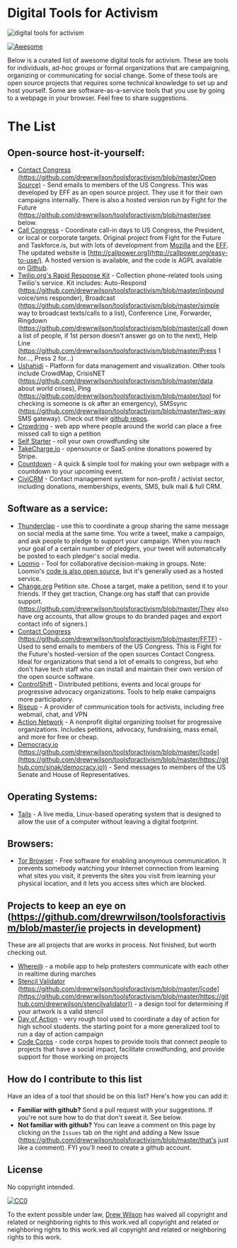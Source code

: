 # Digital Tools for Activism

![digital tools for activism](https://raw.githubusercontent.com/drewrwilson/toolsforactivism/master/digital-tool.jpg "digital tools for activism")

[![Awesome](https://cdn.rawgit.com/sindresorhus/awesome/d7305f38d29fed78fa85652e3a63e154dd8e8829/media/badge.svg)](https://github.com/sindresorhus/awesome)

Below is a curated list of awesome digital tools for activism. These are tools for individuals, ad-hoc groups or formal organizations that are campaigning, organizing or communicating for social change. Some of these tools are open source projects that requires some technical knowledge to set up and host yourself. Some are software-as-a-service tools that you use by going to a webpage in your browser. Feel free to share suggestions.




# The List

## Open-source host-it-yourself:

 * [Contact Congress (https://github.com/drewrwilson/toolsforactivism/blob/master/Open Source)](https://github.com/drewrwilson/toolsforactivism/blob/master/https://github.com/EFForg/contact-congress) - Send emails to members of the US Congress. This was developed by EFF as an open source project. They use it for their own campaigns internally. There is also a hosted version run by Fight for the Future (https://github.com/drewrwilson/toolsforactivism/blob/master/see below.
 * [Call Congress](https://github.com/fightforthefuture/call-congress) - Coordinate call-in days to US Congress, the President, or local or corporate targets. Original project from Fight for the Future and Taskforce.is, but with lots of development from [Mozilla](https://github.com/mozilla/call-congress) and the [EFF](https://github.com/effOrg/call-congress/tree/refactor/master). The updated website is [http://callpower.org](http://callpower.org/easy-to-use/). A hosted version is available, and the code is AGPL available on [Github](https://github.com/spacedogXYZ/call-power/).
 * [Twilio.org's Rapid Response Kit](https://github.com/drewrwilson/toolsforactivism/blob/master/https://github.com/Twilio-org/rapid-response-kit) - Collection phone-related tools using Twilio's service. Kit includes: Auto-Respond (https://github.com/drewrwilson/toolsforactivism/blob/master/inbound voice/sms responder), Broadcast (https://github.com/drewrwilson/toolsforactivism/blob/master/simple way to broadcast texts/calls to a list), Conference Line, Forwarder, Ringdown (https://github.com/drewrwilson/toolsforactivism/blob/master/call down a list of people, if 1st person doesn't answer go on to the next), Help Line (https://github.com/drewrwilson/toolsforactivism/blob/master/Press 1 for..., Press 2 for...)
 * [Ushahidi](https://github.com/drewrwilson/toolsforactivism/blob/master/https://www.ushahidi.com/) - Platform for data management and visualization. Other tools include CrowdMap, CrisisNET (https://github.com/drewrwilson/toolsforactivism/blob/master/data about world crises), Ping (https://github.com/drewrwilson/toolsforactivism/blob/master/tool for checking is someone is ok after an emergency), SMSsync (https://github.com/drewrwilson/toolsforactivism/blob/master/two-way SMS gateway). Check out their [github repos](https://github.com/drewrwilson/toolsforactivism/blob/master/https://github.com/ushahidi).
 * [Crowdring](https://github.com/therules/CrowdRing) - web app where people around the world can place a free missed call to sign a petition
 * [Self Starter](https://github.com/lockitron/selfstarter) - roll your own crowdfunding site
 * [TakeCharge.io](https://github.com/controlshift/prague-server) - opensource or SaaS online donations powered by Stripe.
 * [Countdown](https://github.com/drewrwilson/countdown) - A quick & simple tool for making your own webpage with a countdown to your upcoming event.
 * [CiviCRM](https://civicrm.org/) - Contact management system for non-profit / activist sector, including donations, memberships, events, SMS, bulk mail & full CRM.

## Software as a service:

 * [Thunderclap](http://thunderclap.it) - use this to coordinate a group sharing the same message on social media at the same time. You write a tweet, make a campaign, and ask people to pledge to support your campaign. When you reach your goal of a certain number of pledgers, your tweet will automatically be posted to each pledger's social media.
 * [Loomio](https://www.loomio.org/) - Tool for collaborative decision-making in groups. Note: Loomio's [code is also open source](https://github.com/loomio/loomio), but it's generally used as a hosted service.
 * [Change.org](https://github.com/drewrwilson/toolsforactivism/blob/master/https://www.change.org/) Petition site. Chose a target, make a petition, send it to your friends. If they get traction, Change.org has staff that can provide support. (https://github.com/drewrwilson/toolsforactivism/blob/master/They also have org accounts, that allow groups to do branded pages and export contact info of signers.)
 * [Contact Congress (https://github.com/drewrwilson/toolsforactivism/blob/master/FFTF)](https://github.com/drewrwilson/toolsforactivism/blob/master/http://congress.fightforthefuture.org/) - Used to send emails to members of the US Congress. This is Fight for the Future's hosted-version of the open sources Contact Congress. Ideal for organizations that send a lot of emails to congress, but who don't have tech staff who can install and maintain their own version of the open source software.
 * [ControlShift](https://www.controlshiftlabs.com/) - Distributed petitions, events and local groups for progressive advocacy organizations. Tools to help make campaigns more participatory.
 * [Riseup](http://riseup.net/) - A provider of communication tools for activists, including free webmail, chat, and VPN
 * [Action Network](https://actionnetwork.org) - A nonprofit digital organizing toolset for progressive organizations. Includes petitions, advocacy, fundraising, mass email, and more for free or cheap.
 * [Democracy.io](https://github.com/drewrwilson/toolsforactivism/blob/master/https://democracy.io) (https://github.com/drewrwilson/toolsforactivism/blob/master/[code](https://github.com/drewrwilson/toolsforactivism/blob/master/https://github.com/sinak/democracy.io)) - Send messages to members of the US Senate and House of Representatives. 
 
## Operating Systems:

 * [Tails](https://tails.boum.org/) - A live media, Linux-based operating system that is designed to allow the use of a computer without leaving a digital footprint.
 
 ## Browsers:

 * [Tor Browser](https://github.com/TheTorProject/gettorbrowser) - Free software for enabling anonymous communication. It prevents somebody watching your Internet connection from learning what sites you visit, it prevents the sites you visit from learning your physical location, and it lets you access sites which are blocked.

## Projects to keep an eye on (https://github.com/drewrwilson/toolsforactivism/blob/master/ie projects in development)

These are all projects that are works in process. Not finished, but worth checking out.

 * [Where@](https://github.com/the-learning-collective/whereat-macroid) - a mobile app to help protesters communicate with each other in realtime during marches
 * [Stencil Validator](https://github.com/drewrwilson/toolsforactivism/blob/master/https://drewrwilson.com/stencilvalidator/) (https://github.com/drewrwilson/toolsforactivism/blob/master/[code](https://github.com/drewrwilson/toolsforactivism/blob/master/https://github.com/drewrwilson/stencilvalidator)) - a design tool for determining if your artwork is a valid stencil
 * [Day of Action](https://github.com/handsupwalkout/handsupwalkout.github.io) - very rough tool used to coordinate a day of action for high school students. the starting point for a more generalized tool to run a day of action campaign
 * [Code Corps](https://github.com/code-corps) - code corps hopes to provide tools that connect people to projects that have a social impact, facilitate crowdfunding, and provide support for those working on projects 

## How do I contribute to this list

Have an idea of a tool that should be on this list? Here's how you can add it:
 * **Familiar with github?** Send a pull request with your suggestions. If you're not sure how to do that don't sweat it. See below.
 * **Not familiar with github?** You can leave a comment on this page by clicking on the `Issues` tab on the right and adding a New Issue (https://github.com/drewrwilson/toolsforactivism/blob/master/that's just like a comment). FYI you'll need to create a github account.

## License

No copyright intended.

[![CC0](https://i.creativecommons.org/p/zero/1.0/88x31.png)](https://creativecommons.org/publicdomain/zero/1.0/)

To the extent possible under law, [Drew Wilson](https://drewrwilson.com) has waived all copyright and related or neighboring rights to this work.ved all copyright and related or neighboring rights to this work.ved all copyright and related or neighboring rights to this work.